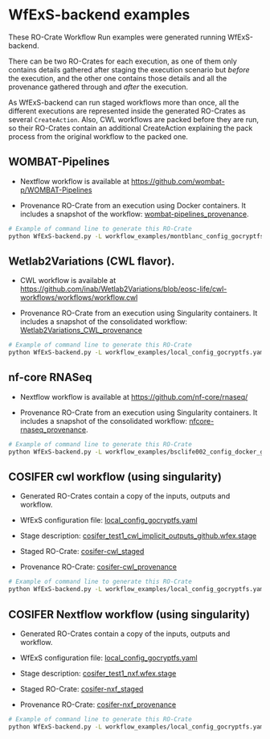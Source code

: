 # WfExS-backend examples

These RO-Crate Workflow Run examples were generated running WfExS-backend.

There can be two RO-Crates for each execution, as one of them only contains
details gathered after staging the execution scenario but *before* the
execution, and the other one contains those details and all the provenance
gathered through and *after* the execution.

As WfExS-backend can run staged workflows more than once, all the different
executions are represented inside the generated RO-Crates as several
`CreateAction`. Also, CWL workflows are packed before they are run, so their
RO-Crates contain an additional CreateAction explaining the pack process from
the original workflow to the packed one.


## WOMBAT-Pipelines

* Nextflow workflow is available at https://github.com/wombat-p/WOMBAT-Pipelines

* Provenance RO-Crate from an execution using Docker containers. It includes a snapshot of the workflow: [wombat-pipelines_provenance](wombat-pipelines_provenance).


```bash
# Example of command line to generate this RO-Crate
python WfExS-backend.py -L workflow_examples/montblanc_config_gocryptfs.yaml staged-workdir create-prov-crate 047b6dfc-3547-4e09-92f8-df7143038ff4 /tmp/wombat-pipelines_provenance.zip --workflow --orcid 0000-0002-4806-5140 --licence https://spdx.org/licenses/CC-BY-4.0.html
```

## Wetlab2Variations (CWL flavor).

* CWL workflow is available at https://github.com/inab/Wetlab2Variations/blob/eosc-life/cwl-workflows/workflows/workflow.cwl

* Provenance RO-Crate from an execution using Singularity containers. It includes a snapshot of the consolidated workflow: [Wetlab2Variations_CWL_provenance](Wetlab2Variations_CWL_provenance)


```bash
# Example of command line to generate this RO-Crate
python WfExS-backend.py -L workflow_examples/local_config_gocryptfs.yaml staged-workdir create-prov-crate a37fee9e-4288-4a9e-b493-993a867207d0 /tmp/Wetlab2Variations_CWL_provenance.zip  --orcid 0000-0002-4806-5140  --licence https://spdx.org/licenses/CC-BY-4.0.html
```

## nf-core RNASeq

* Nextflow workflow is available at https://github.com/nf-core/rnaseq/

* Provenance RO-Crate from an execution using Singularity containers. It includes a snapshot of the consolidated workflow: [nfcore-rnaseq_provenance](nfcore-rnaseq_provenance).


```bash
# Example of command line to generate this RO-Crate
python WfExS-backend.py -L workflow_examples/bsclife002_config_docker_gocryptfs_20.yaml staged-workdir create-prov-crate 'sex-linked aortectasis' /tmp/example_nfcore_rnaseq_1.zip --orcid 0000-0002-4806-5140 --licence https://spdx.org/licenses/CC-BY-4.0.html
```

## COSIFER cwl workflow (using singularity)

* Generated RO-Crates contain a copy of the inputs, outputs and workflow.

* WfExS configuration file: [local_config_gocryptfs.yaml](https://github.com/inab/WfExS-backend/blob/b058b538f3334a4b8c657a541dc9b9fb40434f55/workflow_examples/local_config_gocryptfs.yaml)

* Stage description: [cosifer_test1_cwl_implicit_outputs_github.wfex.stage](https://github.com/inab/WfExS-backend/blob/b058b538f3334a4b8c657a541dc9b9fb40434f55/workflow_examples/ipc/cosifer_test1_cwl_implicit_outputs_github.wfex.stage)

* Staged RO-Crate: [cosifer-cwl_staged](cosifer-cwl_staged)

* Provenance RO-Crate: [cosifer-cwl_provenance](cosifer-cwl_provenance)


```bash
# Example of command line to generate this RO-Crate
python WfExS-backend.py -L workflow_examples/local_config_gocryptfs.yaml staged-workdir create-prov-crate 2400c32e-f875-4cd4-9d41-be6da8224c67 /tmp/cosifer-cwl_provenance.zip --inputs --outputs --workflow  --orcid 0000-0002-4806-5140 --orcid 0000-0003-4929-1219 --licence https://spdx.org/licenses/CC-BY-4.0.html
```

## COSIFER Nextflow workflow (using singularity)

* Generated RO-Crates contain a copy of the inputs, outputs and workflow.

* WfExS configuration file: [local_config_gocryptfs.yaml](https://github.com/inab/WfExS-backend/blob/b058b538f3334a4b8c657a541dc9b9fb40434f55/workflow_examples/local_config_gocryptfs.yaml)

* Stage description: [cosifer_test1_nxf.wfex.stage](https://github.com/inab/WfExS-backend/blob/b058b538f3334a4b8c657a541dc9b9fb40434f55/workflow_examples/ipc/cosifer_test1_nxf.wfex.stage)

* Staged RO-Crate: [cosifer-nxf_staged](cosifer-nxf_staged)

* Provenance RO-Crate: [cosifer-nxf_provenance](cosifer-nxf_provenance)


```bash
# Example of command line to generate this RO-Crate
python WfExS-backend.py -L workflow_examples/local_config_gocryptfs.yaml staged-workdir create-prov-crate 597708f2-952e-47c7-9b86-dbe3a9e5f651 /tmp/cosifer-nxf_provenance.zip --inputs --outputs --workflow --orcid 0000-0002-4806-5140 --orcid 0000-0003-4929-1219 --licence https://spdx.org/licenses/CC-BY-4.0.html
```
